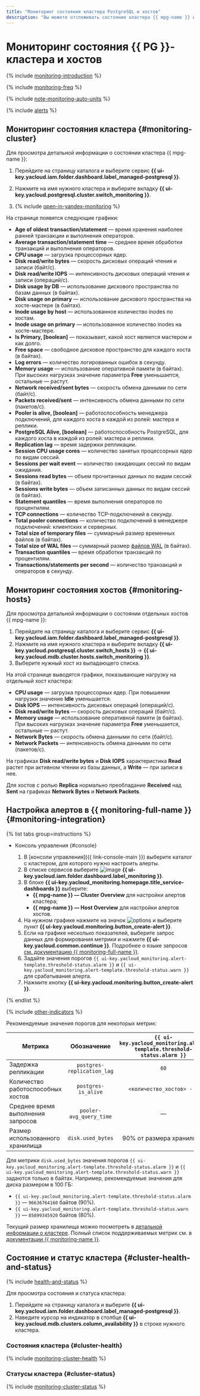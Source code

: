```yaml
---
title: "Мониторинг состояния кластера PostgreSQL и хостов"
description: "Вы можете отслеживать состояние кластера {{ mpg-name }} и отдельных его хостов с помощью инструментов мониторинга в консоли управления. Эти инструменты предоставляют диагностическую информацию в виде графиков. Также вы можете настроить алерты {{ monitoring-full-name }} для автоматического мониторинга состояния кластера."
---
```


# Мониторинг состояния {{ PG }}-кластера и хостов

{% include [monitoring-introduction](../../_includes/mdb/monitoring-introduction.md) %}

{% include [monitoring-freq](../../_includes/mdb/monitoring-freq.md) %}

{% include [note-monitoring-auto-units](../../_includes/mdb/note-monitoring-auto-units.md) %}

{% include [alerts](../../_includes/mdb/alerts.md) %}

## Мониторинг состояния кластера {#monitoring-cluster}

Для просмотра детальной информации о состоянии кластера {{ mpg-name }}:

1. Перейдите на страницу каталога и выберите сервис **{{ ui-key.yacloud.iam.folder.dashboard.label_managed-postgresql }}**.

1. Нажмите на имя нужного кластера и выберите вкладку **{{ ui-key.yacloud.postgresql.cluster.switch_monitoring }}**.

1. {% include [open-in-yandex-monitoring](../../_includes/mdb/open-in-yandex-monitoring.md) %}

На странице появятся следующие графики:

* **Age of oldest transaction/statement** — время хранения наиболее ранней транзакции и выполнения операторов.
* **Average transaction/statement time** — среднее время обработки транзакций и выполнения операторов.
* **CPU usage** — загрузка процессорных ядер.
* **Disk read/write bytes** — скорость дисковых операций чтения и записи (байт/с).
* **Disk read/write IOPS** — интенсивность дисковых операций чтения и записи (операций/с).
* **Disk usage by DB** — использование дискового пространства по базам данных (в байтах).
* **Disk usage on primary** — использование дискового пространства на хосте-мастере (в байтах).
* **Inode usage by host** — использованное количество inodes по хостам.
* **Inode usage on primary** — использованное количество inodes на хосте-мастере.
* **Is Primary, [boolean]** — показывает, какой хост является мастером и как долго.
* **Free space** — свободное дисковое пространство для каждого хоста (в байтах).
* **Log errors** — количество логированных ошибок в секунду.
* **Memory usage** — использование оперативной памяти (в байтах). При высоких нагрузках значение параметра **Free** уменьшается, остальные — растут.
* **Network received/sent bytes** — скорость обмена данными по сети (байт/с).
* **Packets received/sent** — интенсивность обмена данными по сети (пакетов/с).
* **Pooler is alive, [boolean]** — работоспособность менеджера подключений, для каждого хоста в каждой из ролей: мастера и реплики.
* **PostgreSQL Alive, [boolean]** — работоспособность PostgreSQL, для каждого хоста в каждой из ролей: мастера и реплики.
* **Replication lag** — время задержки репликации.
* **Session CPU usage cores** — количество занятых процессорных ядер по видам сессий.
* **Sessions per wait event** — количество ожидающих сессий по видам ожидания.
* **Sessions read bytes** — объем прочитанных данных по видам сессий (в байтах).
* **Sessions write bytes** — объем записанных данных по видам сессий (в байтах).
* **Statement quantiles** — время выполнения операторов по процентилям.
* **TCP connections** — количество TCP-подключений в секунду.
* **Total pooler connections** — количество подключений в менеджере подключений: клиентских и серверных.
* **Total size of temporary files** — суммарный размер временных файлов (в байтах).
* **Total size of WAL files** — суммарный размер [файлов WAL](../concepts/backup.md) (в байтах).
* **Transaction quantiles** — время обработки транзакций по процентилям.
* **Transactions/statements per second** — количество транзакций и операторов в секунду.

## Мониторинг состояния хостов {#monitoring-hosts}

Для просмотра детальной информации о состоянии отдельных хостов {{ mpg-name }}:

1. Перейдите на страницу каталога и выберите сервис **{{ ui-key.yacloud.iam.folder.dashboard.label_managed-postgresql }}**.
1. Нажмите на имя нужного кластера и выберите вкладку **{{ ui-key.yacloud.postgresql.cluster.switch_hosts }}** → **{{ ui-key.yacloud.mdb.cluster.hosts.switch_monitoring }}**.
1. Выберите нужный хост из выпадающего списка.

На этой странице выводятся графики, показывающие нагрузку на отдельный хост кластера:

* **CPU usage** — загрузка процессорных ядер. При повышении нагрузки значение **Idle** уменьшается.
* **Disk IOPS** — интенсивность дисковых операций (операций/с).
* **Disk read/write bytes** — скорость дисковых операций (байт/с).
* **Memory usage** — использование оперативной памяти (в байтах). При высоких нагрузках значение параметра **Free** уменьшается, остальные — растут.
* **Network Bytes** — скорость обмена данными по сети (байт/с).
* **Network Packets** — интенсивность обмена данными по сети (пакетов/с).

На графиках **Disk read/write bytes** и **Disk IOPS** характеристика **Read** растет при активном чтении из базы данных, а **Write** — при записи в нее.

Для хостов с ролью **Replica** нормально преобладание **Received** над **Sent** на графиках **Network Bytes** и **Network Packets**.


## Настройка алертов в {{ monitoring-full-name }} {#monitoring-integration}

{% list tabs group=instructions %}

- Консоль управления {#console}

    1. В [консоли управления]({{ link-console-main }}) выберите каталог с кластером, для которого нужно настроить алерты.
    1. В списке сервисов выберите ![image](../../_assets/console-icons/display-pulse.svg) **{{ ui-key.yacloud.iam.folder.dashboard.label_monitoring }}**.
    1. В блоке **{{ ui-key.yacloud_monitoring.homepage.title_service-dashboards }}** выберите:
        * **{{ mpg-name }} — Cluster Overview** для настройки алертов кластера;
        * **{{ mpg-name }} — Host Overview** для настройки алертов хостов.
    1. На нужном графике нажмите на значок ![options](../../_assets/console-icons/ellipsis.svg) и выберите пункт **{{ ui-key.yacloud.monitoring.button_create-alert }}**.
    1. Если на графике несколько показателей, выберите запрос данных для формирования метрики и нажмите **{{ ui-key.yacloud.common.continue }}**. Подробнее о языке запросов [см. документацию {{ monitoring-full-name }}](../../monitoring/concepts/querying.md).
    1. Задайте значения порогов `{{ ui-key.yacloud_monitoring.alert-template.threshold-status.alarm }}` и `{{ ui-key.yacloud_monitoring.alert-template.threshold-status.warn }}` для срабатывания алерта.
    1. Нажмите кнопку **{{ ui-key.yacloud.monitoring.button_create-alert }}**.

{% endlist %}

{% include [other-indicators](../../_includes/mdb/other-indicators.md) %}

Рекомендуемые значения порогов для некоторых метрик:

| Метрика                               | Обозначение                | `{{ ui-key.yacloud_monitoring.alert-template.threshold-status.alarm }}`                   | `{{ ui-key.yacloud_monitoring.alert-template.threshold-status.warn }}`                 |
|---------------------------------------|:--------------------------:|:-------------------------:|:-------------------------:|
| Задержка репликации                   | `postgres-replication_lag` | `60`                      | `5`                       |
| Количество работоспособных хостов     | `postgres-is_alive`        | `<количество_хостов> - 2` | `<количество_хостов> - 1` |
| Среднее время выполнения запросов     | `pooler-avg_query_time`    | —                         | `2000`                    |
| Размер использованного хранилища      | `disk.used_bytes`          | 90% от размера хранилища  | 80% от размера хранилища  |

Для метрики `disk.used_bytes` значения порогов `{{ ui-key.yacloud_monitoring.alert-template.threshold-status.alarm }}` и `{{ ui-key.yacloud_monitoring.alert-template.threshold-status.warn }}` задаются только в байтах. Например, рекомендуемые значения для диска размером в 100 ГБ:

* `{{ ui-key.yacloud_monitoring.alert-template.threshold-status.alarm }}` — `96636764160` байтов (90%).
* `{{ ui-key.yacloud_monitoring.alert-template.threshold-status.warn }}` — `85899345920` байтов (80%).

Текущий размер хранилища можно посмотреть в [детальной информации о кластере](cluster-list.md#get-cluster). Полный список поддерживаемых метрик см. в [документации {{ monitoring-name }}](../../monitoring/metrics-ref/index.md#managed-postgresql).


## Состояние и статус кластера {#cluster-health-and-status}

{% include [health-and-status](../../_includes/mdb/monitoring-cluster-health-and-status.md) %}

Для просмотра состояния и статуса кластера:

1. Перейдите на страницу каталога и выберите **{{ ui-key.yacloud.iam.folder.dashboard.label_managed-postgresql }}**.
1. Наведите курсор на индикатор в столбце **{{ ui-key.yacloud.mdb.clusters.column_availability }}** в строке нужного кластера.

### Состояния кластера {#cluster-health}

{% include [monitoring-cluster-health](../../_includes/mdb/monitoring-cluster-health.md) %}

### Статусы кластера {#cluster-status}

{% include [monitoring-cluster-status](../../_includes/mdb/monitoring-cluster-status.md) %}

